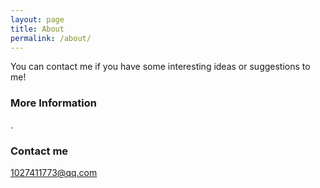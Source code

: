 ```yaml
---
layout: page
title: About
permalink: /about/
---
```


You can contact me if you have some interesting ideas or suggestions to me!

### More Information

.

### Contact me

[1027411773@qq.com](mailto:1027411773@qq.com)
